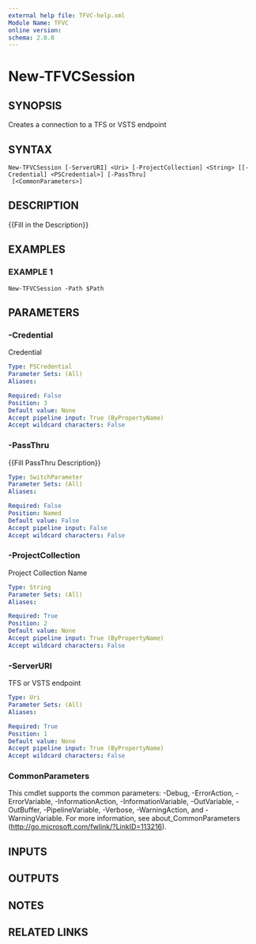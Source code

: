 ```yaml
---
external help file: TFVC-help.xml
Module Name: TFVC
online version:
schema: 2.0.0
---
```


# New-TFVCSession

## SYNOPSIS
Creates a connection to a TFS or VSTS endpoint

## SYNTAX

```
New-TFVCSession [-ServerURI] <Uri> [-ProjectCollection] <String> [[-Credential] <PSCredential>] [-PassThru]
 [<CommonParameters>]
```

## DESCRIPTION
{{Fill in the Description}}

## EXAMPLES

### EXAMPLE 1
```
New-TFVCSession -Path $Path
```

## PARAMETERS

### -Credential
Credential

```yaml
Type: PSCredential
Parameter Sets: (All)
Aliases:

Required: False
Position: 3
Default value: None
Accept pipeline input: True (ByPropertyName)
Accept wildcard characters: False
```

### -PassThru
{{Fill PassThru Description}}

```yaml
Type: SwitchParameter
Parameter Sets: (All)
Aliases:

Required: False
Position: Named
Default value: False
Accept pipeline input: False
Accept wildcard characters: False
```

### -ProjectCollection
Project Collection Name

```yaml
Type: String
Parameter Sets: (All)
Aliases:

Required: True
Position: 2
Default value: None
Accept pipeline input: True (ByPropertyName)
Accept wildcard characters: False
```

### -ServerURI
TFS or VSTS endpoint

```yaml
Type: Uri
Parameter Sets: (All)
Aliases:

Required: True
Position: 1
Default value: None
Accept pipeline input: True (ByPropertyName)
Accept wildcard characters: False
```

### CommonParameters
This cmdlet supports the common parameters: -Debug, -ErrorAction, -ErrorVariable, -InformationAction, -InformationVariable, -OutVariable, -OutBuffer, -PipelineVariable, -Verbose, -WarningAction, and -WarningVariable. For more information, see about_CommonParameters (http://go.microsoft.com/fwlink/?LinkID=113216).

## INPUTS

## OUTPUTS

## NOTES

## RELATED LINKS
